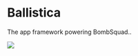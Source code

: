 # Ballistica

The app framework powering BombSquad..

![](https://github.com/efroemling/ballistica/workflows/CI/badge.svg)
